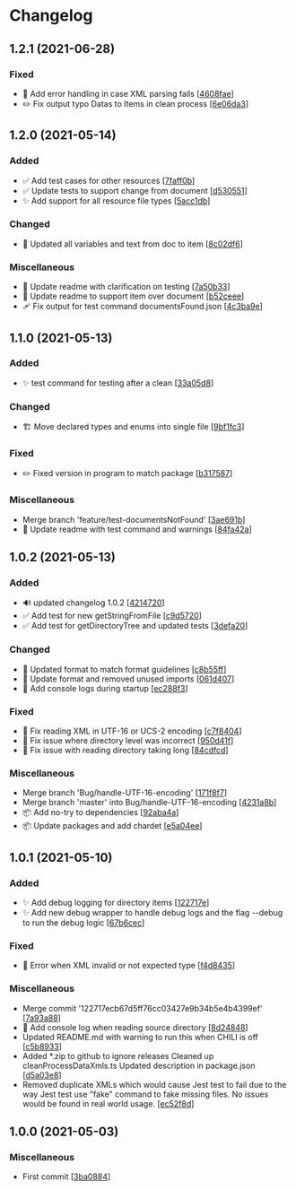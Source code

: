 # Changelog

<a name="1.2.1"></a>
## 1.2.1 (2021-06-28)

### Fixed

- 🐛 Add error handling in case XML parsing fails [[4608fae](https://github.com/seancrowe/clean-data-xmls/commit/4608faed349a1d1cc14f1877bd97b65918beb30f)]
- ✏️ Fix output typo Datas to Items in clean process [[6e06da3](https://github.com/seancrowe/clean-data-xmls/commit/6e06da39550f09e3b2e23c95698c0094eac525cb)]


<a name="1.2.0"></a>
## 1.2.0 (2021-05-14)

### Added

- ✅ Add test cases for other resources [[7faff0b](https://github.com/seancrowe/clean-data-xmls/commit/7faff0b84ca4b872220e248ac8bbb94069520583)]
- ✅ Update tests to support change from document [[d530551](https://github.com/seancrowe/clean-data-xmls/commit/d530551829c4c03ca0d2a7c2ece4cb9835b9b098)]
- ✨ Add support for all resource file types [[5acc1db](https://github.com/seancrowe/clean-data-xmls/commit/5acc1db5289627dfacb1b10fd7a0b7de7af5b58c)]

### Changed

- 💬 Updated all variables and text from doc to item [[8c02df6](https://github.com/seancrowe/clean-data-xmls/commit/8c02df61a9880de004ff635f23f3cf42c2a7663f)]

### Miscellaneous

- 📝 Update readme with clarification on testing [[7a50b33](https://github.com/seancrowe/clean-data-xmls/commit/7a50b33ecd9c7552a585bf8035dbfca76893beda)]
- 📝 Update readme to support item over document [[b52ceee](https://github.com/seancrowe/clean-data-xmls/commit/b52ceee81b551d05d100ab8f1a2773e456aae2ec)]
-  🩹 Fix output for test command documentsFound.json [[4c3ba9e](https://github.com/seancrowe/clean-data-xmls/commit/4c3ba9e41da028ec3aede869781175315cf2cb83)]


<a name="1.1.0"></a>
## 1.1.0 (2021-05-13)

### Added

- ✨ test command for testing after a clean [[33a05d8](https://github.com/seancrowe/clean-data-xmls/commit/33a05d8290fd5a7c131a43e2d97b95a83087c94d)]

### Changed

- 🏗️ Move declared types and enums into single file [[9bf1fc3](https://github.com/seancrowe/clean-data-xmls/commit/9bf1fc387d0012f6e0404cf8a3531ccdd691234a)]

### Fixed

- ✏️ Fixed version in program to match package [[b317587](https://github.com/seancrowe/clean-data-xmls/commit/b3175873a1dff09065365cb273d58507bcd0e998)]

### Miscellaneous

-  Merge branch &#x27;feature/test-documentsNotFound&#x27; [[3ae691b](https://github.com/seancrowe/clean-data-xmls/commit/3ae691bff90da21cea381c7b0cffa0de18c96479)]
- 📝 Update readme with test command and warnings [[84fa42a](https://github.com/seancrowe/clean-data-xmls/commit/84fa42a880edbe531e8cf32ea7520583cc9a8d63)]


<a name="1.0.2"></a>
## 1.0.2 (2021-05-13)

### Added

- 🔊 updated changelog 1.0.2 [[4214720](https://github.com/seancrowe/clean-data-xmls/commit/42147201e570e46ef94cf94a28a609979410a6a4)]
- ✅ Add test for new getStringFromFile [[c9d5720](https://github.com/seancrowe/clean-data-xmls/commit/c9d5720cf84242df467efcc8615aee2b59c2398a)]
- ✅ Add test for getDirectoryTree and updated tests [[3defa20](https://github.com/seancrowe/clean-data-xmls/commit/3defa20ddc55bbdbdc820827281a0f4aca23cd4e)]

### Changed

- 🎨 Updated format to match format guidelines [[c8b55ff](https://github.com/seancrowe/clean-data-xmls/commit/c8b55ff4b714cfe5043a223d3563aac1be4f47d1)]
- 🎨 Update format and removed unused imports [[061d407](https://github.com/seancrowe/clean-data-xmls/commit/061d407c4ebdf048bb0f2840f63c7a11d97ef41f)]
- 💬 Add console logs during startup [[ec288f3](https://github.com/seancrowe/clean-data-xmls/commit/ec288f350223770543b1a0ac67c7dce32d577bfb)]

### Fixed

- 🐛 Fix reading XML in UTF-16 or UCS-2 encoding [[c7f8404](https://github.com/seancrowe/clean-data-xmls/commit/c7f840487456359de2a488c4772ff40d45182177)]
- 🐛 Fix issue where directory level was incorrect [[950d41f](https://github.com/seancrowe/clean-data-xmls/commit/950d41f4954fcfe27bc3fb8f212e0b4979435fe8)]
- 🐛 Fix issue with reading directory taking long [[84cdfcd](https://github.com/seancrowe/clean-data-xmls/commit/84cdfcddc6655602c17a42ed160512157ce1a319)]

### Miscellaneous

-  Merge branch &#x27;Bug/handle-UTF-16-encoding&#x27; [[171f8f7](https://github.com/seancrowe/clean-data-xmls/commit/171f8f75316cdb9ebd904c3ccbcb55fee1481b69)]
-  Merge branch &#x27;master&#x27; into Bug/handle-UTF-16-encoding [[4231a8b](https://github.com/seancrowe/clean-data-xmls/commit/4231a8bae0d1e3f247d5658cae733c3ef00f287a)]
- 📦 Add no-try to dependencies [[92aba4a](https://github.com/seancrowe/clean-data-xmls/commit/92aba4a10ad2cb68bd3a653eba79079e6f7a4696)]
- 📦 Update packages and add chardet [[e5a04ee](https://github.com/seancrowe/clean-data-xmls/commit/e5a04ee00bb0f7c94d434928f2af04b6c97918cf)]


<a name="1.0.1"></a>
## 1.0.1 (2021-05-10)

### Added

- ✨ Add debug logging for directory items [[122717e](https://github.com/seancrowe/clean-data-xmls/commit/122717ecb67d5ff76cc03427e9b34b5e4b4399ef)]
- ✨ Add new debug wrapper to handle debug logs and the flag --debug to run the debug logic [[67b6cec](https://github.com/seancrowe/clean-data-xmls/commit/67b6cec35d618461b54657c53613d2bc13b02dc7)]

### Fixed

- 🐛 Error when XML invalid or not expected type [[f4d8435](https://github.com/seancrowe/clean-data-xmls/commit/f4d8435a88cd5a9bca6326814245a3c6da547cd8)]

### Miscellaneous

-  Merge commit &#x27;122717ecb67d5ff76cc03427e9b34b5e4b4399ef&#x27; [[7a93a88](https://github.com/seancrowe/clean-data-xmls/commit/7a93a8800b6217d2a57705d30661f540bf0d58b1)]
- 🚀 Add console log when reading source directory [[8d24848](https://github.com/seancrowe/clean-data-xmls/commit/8d248486200cc2bf62abdb63dccb46e8f2868d10)]
-  Updated README.md with warning to run this when CHILI is off [[c5b8933](https://github.com/seancrowe/clean-data-xmls/commit/c5b8933c7bad8b558146679bd6acb79c58d7c5b8)]
-  Added *.zip to github to ignore releases Cleaned up cleanProcessDataXmls.ts Updated description in package.json [[d5a03e8](https://github.com/seancrowe/clean-data-xmls/commit/d5a03e8249fe4359fe13098f3a661786c13b2e2a)]
-  Removed duplicate XMLs which would cause Jest test to fail due to the way Jest test use &quot;fake&quot; command to fake missing files. No issues would be found in real world usage. [[ec52f8d](https://github.com/seancrowe/clean-data-xmls/commit/ec52f8d21c412c7b9611e1fccaccf66dfa040d02)]


<a name="1.0.0"></a>
## 1.0.0 (2021-05-03)

### Miscellaneous

-  First commit [[3ba0884](https://github.com/seancrowe/clean-data-xmls/commit/3ba08846fc0a9d0e94c52eb5d117faf1983b2290)]


